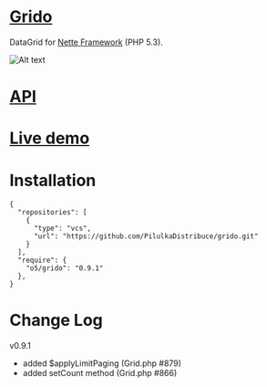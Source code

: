 [Grido](http://o5.github.io/grido-sandbox/)
=============
DataGrid for [Nette Framework](http://nette.org/) (PHP 5.3).

![Alt text](http://img.bugyik.cz/Grido.png "Sample")

[API](http://o5.github.io/grido-sandbox/api/)
=============

[Live demo](http://grido.bugyik.cz/example/)
=============

Installation
=============
```
{
  "repositories": [
    {
      "type": "vcs",
      "url": "https://github.com/PilulkaDistribuce/grido.git"
    }
  ],
  "require": {
    "o5/grido": "0.9.1"
  },
}
```

Change Log
=============
v0.9.1
- added $applyLimitPaging (Grid.php #879)
- added setCount method (Grid.php #866)